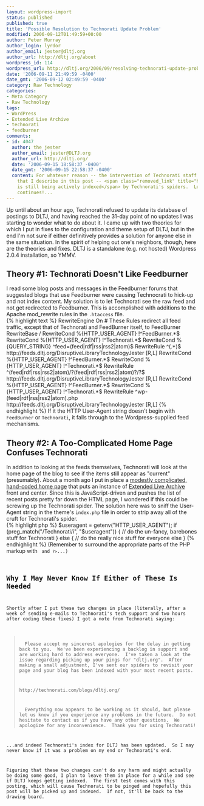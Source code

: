 ```yaml
---
layout: wordpress-import
status: published
published: true
title: 'Possible Resolution to Technorati Update Problem'
modified: 2006-09-12T01:49:59+00:00
author: Peter Murray
author_login: lyrdor
author_email: jester@dltj.org
author_url: http://dltj.org/about
wordpress_id: 114
wordpress_url: http://dltj.org/2006/09/resolving-technorati-update-problem/
date: '2006-09-11 21:49:59 -0400'
date_gmt: '2006-09-12 02:49:59 -0400'
category: Raw Technology
categories:
- Meta Category
- Raw Technology
tags:
- WordPress
- Extended Live Archive
- technorati
- feedburner
comments:
- id: 4047
  author: the jester
  author_email: jester@DLTJ.org
  author_url: http://dltj.org/
  date: '2006-09-15 18:58:37 -0400'
  date_gmt: '2006-09-15 22:58:37 -0400'
  content: For whatever reason -- the intervention of Technorati staff or the changes
    that I describe in this post -- <span class="removed_link" title="http://www.technorati.com/blogs/http://dltj.org">DLTJ
    is still being actively indexed</span> by Technorati's spiders.  Let's hope it
    continues!...
---
```

<p>Up until about an hour ago, Technorati refused to update <span class="removed_link" title="http://www.technorati.com/blogs/http%3A%2F%2Fdltj.org">its database of postings to DLTJ</span>, and having reached the 31-day point of no updates I was starting to wonder what to do about it.  I came up with two theories for which I put in fixes to the configuration and theme setup of DLTJ, but in the end I'm not sure if either definitively provides a solution for anyone else in the same situation.  In the spirit of helping out one's neighbors, though, here are the theories and fixes.  DLTJ is a standalone (e.g. not hosted) Wordpress 2.0.4 installation, so YMMV.</p>
<h2>Theory #1:  Technorati Doesn't Like Feedburner</h2>
<p>I read some blog posts and messages in the Feedburner forums that suggested blogs that use Feedburner were causing Technocrati to hick-up and not index content.  My solution is to let Technorati see the raw feed and not get redirected to Feedburner.  This is accomplished with additions to the Apache mod_rewrite rules in the <code>.htaccess</code> file.<br />
{% highlight text %}
<ifmodule mod_rewrite.c>
RewriteEngine On
# These Rules redirect all feed traffic, except that of Technorati and FeedBurner itself, to FeedBurner
RewriteBase /
RewriteCond %{HTTP_USER_AGENT} !^FeedBurner.*$
RewriteCond %{HTTP_USER_AGENT} !^Technorati.*$
RewriteCond %{QUERY_STRING} ^feed=(feed|rdf|rss|rss2|atom)$
RewriteRule ^(.*)$ http://feeds.dltj.org/DisruptiveLibraryTechnologyJester [R,L]
RewriteCond %{HTTP_USER_AGENT} !^FeedBurner.*$
RewriteCond %{HTTP_USER_AGENT} !^Technorati.*$
RewriteRule ^(feed|rdf|rss|rss2|atom)/?(feed|rdf|rss|rss2|atom)?/?$ http://feeds.dltj.org/DisruptiveLibraryTechnologyJester [R,L]
RewriteCond %{HTTP_USER_AGENT} !^FeedBurner.*$
RewriteCond %{HTTP_USER_AGENT} !^Technorati.*$
RewriteRule ^wp-(feed|rdf|rss|rss2|atom).php http://feeds.dltj.org/DisruptiveLibraryTechnologyJester [R,L]
</ifmodule>
{% endhighlight %}
If it the HTTP User-Agent string doesn't begin with <code>FeedBurner</code> or <code>Technorati</code>, it falls through to the Wordpress-supplied feed mechanisms.</p>
<h2>Theory #2:  A Too-Complicated Home Page Confuses Technorati</h2>
<p>In addition to looking at the feeds themselves, Technorati will look at the home page of the blog to see if the items still appear as "current" (presumably).  About a month ago I put in place a <a href="/">modestly complicated, hand-coded home page</a> that puts an instance of <a href="http://www.sonsofskadi.net/extended-live-archive/" title="http://www.sonsofskadi.net/extended-live-archive/">Extended Live Archive</a> front and center.  Since this is JavaScript-driven and pushes the list of recent posts pretty far down the HTML page, I wondered if this could be screwing up the Technorati spider.  The solution here was to sniff the User-Agent string in the theme's <code>index.php</code> file in order to strip away all of the cruft for Technorati's spider.<br />
{% highlight php %}
$useragent = getenv("HTTP_USER_AGENT");
if (preg_match("/Technorati/i", "$useragent")) {
   // do the un-fancy, barebones stuff for Technorati
} else {
   // do the really nice stuff for everyone else
}
{% endhighlight %}
(Remember to surround the appropriate parts of the PHP markup with <code><?php</code> and <code>?></code>...)</p>
<h2>Why I May Never Know If Either of These Is Needed</h2>
<p>Shortly after I put these two changes in place (literally, after a week of sending e-mails to Technorati's tech support and two hours after coding these fixes) I got a note from Technorati saying:</p>
<blockquote><p>
  Please accept my sincerest apologies for the delay in getting back to you.  We've been experiencing a backlog in support and are working hard to address everyone.  I've taken a look at the issue regarding picking up your pings for "dltj.org".  After making a small adjustment, I've sent our spiders to revisit your page and your blog has been indexed with your most recent posts.  </p>
<p>http://technorati.com/blogs/dltj.org/</p>
<p>  Everything now appears to be working as it should, but please let us know if you experience any problems in the future.  Do not hesitate to contact us if you have any other questions.  We apologize for any inconvenience.  Thank you for using Technorati!
</p></blockquote>
<p>...and indeed Technorati's index for DLTJ has been updated.  So I may never know if it was a problem on my end or Technorati's end.</p>
<p>Figuring that these two changes can't do any harm and might actually be doing some good, I plan to leave them in place for a while and see if DLTJ keeps getting indexed.  The first test comes with this posting, which will cause Technorati to be pinged and hopefully this post will be picked up and indexed.  If not, it'll be back to the drawing board.</p>
